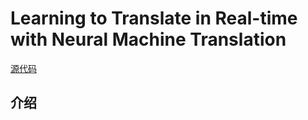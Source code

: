 # Learning to Translate in Real-time with Neural Machine Translation
[源代码](https://github.com/nyu-dl/dl4mt-simul-trans)
## 介绍
